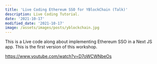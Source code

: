 ```yaml
---
title: 'Live Coding Ethereum SSO for YBlockChain (Talk)'
description: Live Coding Tutorial.
date: '2021-10-17'
modified_date: '2021-10-17'
image: /assets/images/posts/yblockchain.jpg
---
```


This is a Live code along about implementing Ethereum SSO in a Next JS app. This is the first version of this workshop.


https://www.youtube.com/watch?v=D7oWCWNbeOs
